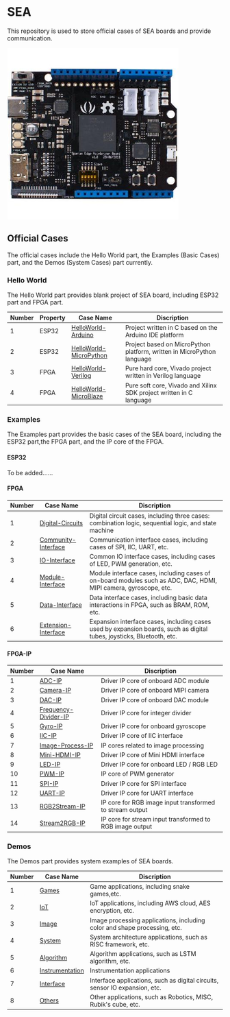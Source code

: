 # SEA

This repository is used to store official cases of SEA boards and provide communication.

![](/Images/SEA.jpg)

## Official Cases

The official cases include the Hello World part, the Examples (Basic Cases) part, and the Demos (System Cases) part currently.

### Hello World

 The Hello World part provides blank project of SEA board, including ESP32 part and FPGA part.

| Number | Property | Case Name                                              | Discription                                |
| ---- | ---- | ------------------------------------------------------------ | ------------------------------------------ |
| 1    | ESP32 | [HelloWorld-Arduino](/Hello-World/ESP32/Arduino-IDE)        | Project written in C based on the Arduino IDE platform    |
| 2    | ESP32 | [HelloWorld-MicroPython](/Hello-World/ESP32/MicroPython)    | Project based on MicroPython platform, written in MicroPython language       |
| 3    | FPGA | [HelloWorld-Verilog](/Hello-World/FPGA/Verilog)              | Pure hard core, Vivado project written in Verilog language     |
| 4    | FPGA | [HelloWorld-MicroBlaze](/Hello-World/FPGA/MicroBlaze)        | Pure soft core, Vivado and Xilinx SDK project written in C language       |

### Examples

The Examples part provides the basic cases of the SEA board, including the ESP32 part,the FPGA part, and the IP core of the FPGA.

#### ESP32

To be added......

#### FPGA

| Number | Case Name                                                  | Discription                                |
| ---- | ------------------------------------------------------------ | ------------------------------------------ |
| 1    | [Digital-Circuits](/Examples/FPGA/1.Digital-Circuits)        | Digital circuit cases, including three cases: combination logic, sequential logic, and state machine        |
| 2    | [Community-Interface](/Examples/FPGA/2.Community-Interface)  | Communication interface cases, including cases of SPI, IIC, UART, etc.    |
| 3    | [IO-Interface](/Examples/FPGA/3.IO-Interface)                | Common IO interface cases, including cases of LED, PWM generation, etc.       |
| 4    | [Module-Interface](/Examples/FPGA/4.Module-Interface)        | Module interface cases, including cases of on-board modules such as ADC, DAC, HDMI, MIPI camera, gyroscope, etc.  |
| 5    | [Data-Interface](/Examples/FPGA/5.Data-Interface)            | Data interface cases, including basic data interactions in FPGA, such as BRAM, ROM, etc.         |
| 6    | [Extension-Interface](/Examples/FPGA/6.Extension-Interface)  | Expansion interface cases, including cases used by expansion boards, such as digital tubes, joysticks, Bluetooth, etc.           |

#### FPGA-IP

| Number | Case Name                                                  | Discription                                |
| ---- | ------------------------------------------------------------ | ------------------------------------------ |
| 1    | [ADC-IP](/Examples/FPGA-IP/ADC-IP)                           | Driver IP core of onboard ADC module       |
| 2    | [Camera-IP](/Examples/FPGA-IP/Camera-IP)                     | Driver IP core of onboard MIPI camera      |
| 3    | [DAC-IP](/Examples/FPGA-IP/DAC-IP)                           | Driver IP core of onboard DAC module       |
| 4    | [Frequency-Divider-IP](/Examples/FPGA-IP/Frequency-Divider-IP) | Driver IP core for integer divider       |
| 5    | [Gyro-IP](/Examples/FPGA-IP/Gyro-IP)                         | Driver IP core for onboard gyroscope       |
| 6    | [IIC-IP](/Examples/FPGA-IP/IIC-IP)                           | Driver IP core of IIC interface            |
| 7    | [Image-Process-IP](/Examples/FPGA-IP/Image-Process-IP)       | IP cores related to image processing       |
| 8    | [Mini-HDMI-IP](/Examples/FPGA-IP/Mini-HDMI-IP)               | Driver IP core of Mini HDMI interface      |
| 9    | [LED-IP](/Examples/FPGA-IP/LED-IP)                           | Driver IP core for onboard LED / RGB LED   |
| 10   | [PWM-IP](/Examples/FPGA-IP/PWM-IP)                           | IP core of PWM generator                   |
| 11   | [SPI-IP](/Examples/FPGA-IP/SPI-IP)                           | Driver IP core for SPI interface           |
| 12   | [UART-IP](Examples/FPGA-IP/UART-IP)                          | Driver IP core for UART interface          |
| 13   | [RGB2Stream-IP](/Examples/FPGA-IP/RGB2Stream-IP)             | IP core for RGB image input transformed to stream output     |
| 14   | [Stream2RGB-IP](Examples/FPGA-IP/Stream2RGB-IP)              | IP core for stream input transformed to RGB image output     |

### Demos

The Demos part provides system examples of SEA boards.

| Number | Case Name                                                  | Discription                                |
| ---- | ------------------------------------------------------------ | ------------------------------------------ |
| 1    | [Games](/Demos/1.Games)                           | Game applications, including snake games,etc.                                 |
| 2    | [IoT](/Demos/2.IoT)                               | IoT applications, including AWS cloud, AES encryption, etc.                   |
| 3    | [Image](/Demos/3.Image-Processing)                | Image processing applications, including color and shape processing, etc.     |
| 4    | [System](/Demos/4.System-Structure)               | System architecture applications, such as RISC framework, etc.                |
| 5    | [Algorithm](/Demos/5.Algorithm)                   | Algorithm applications, such as LSTM algorithm, etc.                          |
| 6    | [Instrumentation](/6.Demos/Instrumentation)       | Instrumentation applications                                                  |
| 7    | [Interface](/Demos/7.Interface)                   | Interface applications, such as digital circuits, sensor IO expansion, etc.   |
| 8    | [Others](/8.Demos/Others)                         | Other applications, such as Robotics, MISC, Rubik's cube, etc.                |
